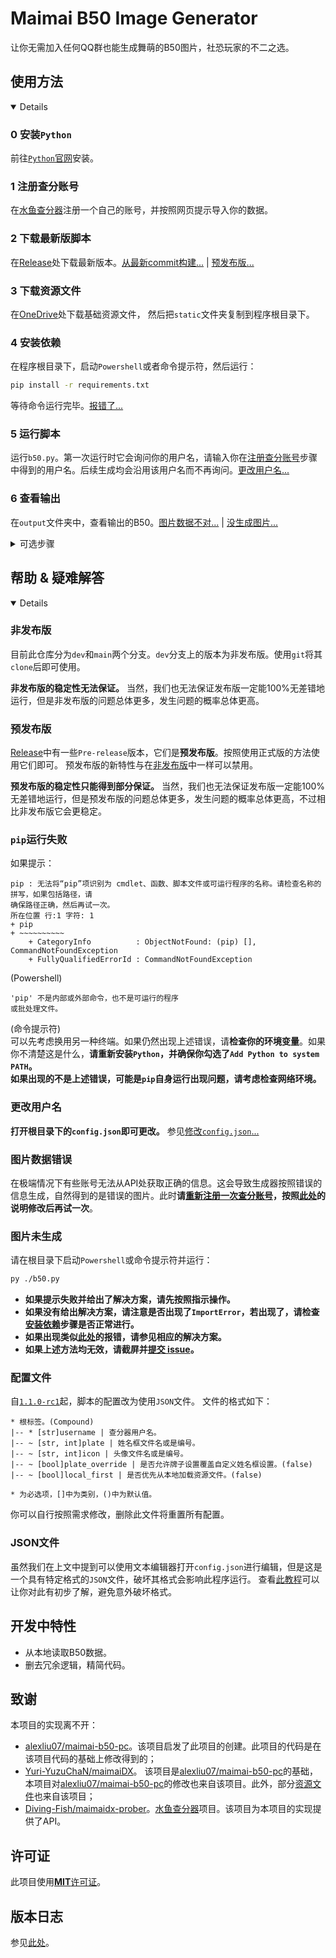 # Maimai B50 Image Generator

让你无需加入任何QQ群也能生成舞萌的B50图片，社恐玩家的不二之选。  

## 使用方法

<details open>

### 0 安装`Python`
前往[`Python`官网](https://www.python.org/)安装。

### 1 注册查分账号
在[水鱼查分器](https://www.diving-fish.com/maimaidx/prober/)注册一个自己的账号，并按照网页提示导入你的数据。

### 2 下载最新版脚本
在[Release](https://github.com/nhdsd/maimai-b50-image-generator/releases)处下载最新版本。[从最新commit构建...](#非发布版) | [预发布版...](#预发布版)

### 3 下载资源文件
在[OneDrive](https://1drv.ms/u/c/68dff5f977fb346f/EasYNIMQBYlMsJFdviOkQfkBY7lDnkbooSRIxhd2ABxYIw?e=lYwnxL)处下载基础资源文件，
然后把`static`文件夹复制到程序根目录下。

### 4 安装依赖
在程序根目录下，启动`Powershell`或者命令提示符，然后运行：
```bash
pip install -r requirements.txt
```
等待命令运行完毕。[报错了...](#pip运行失败)

### 5 运行脚本
运行`b50.py`。第一次运行时它会询问你的用户名，请输入你在[注册查分账号](#1-注册查分账号)步骤中得到的用户名。后续生成均会沿用该用户名而不再询问。[更改用户名...](#更改用户名)

### 6 查看输出
在`output`文件夹中，查看输出的B50。[图片数据不对...](#图片数据错误) | [没生成图片...](#图片未生成)

<details> <summary>可选步骤</summary>

### 7 自定义头像与姓名框
在`custom`目录下保存你的头像与姓名框图片，然后[修改配置](#8-修改配置)。 

### 8 修改配置
用任意的文本编辑器打开`config.json`即可修改。[修改`config.json`...](#配置文件) | [配置文件的格式...](#JSON文件)

### 9 使用附加包提供的头像与姓名框
附加包提供了一些常见的头像与姓名框。在[OneDrive](https://1drv.ms/u/c/68dff5f977fb346f/EX_PkI8HREtHgI6Fyh1fy14BNFor-yevkQ314XCw9wRV3w?e=k7VWuB)处下载后
把`static`文件夹复制到程序根目录处与原有的文件夹合并即可。附加包中的头像与姓名框的编号为文件名中的数字，不含前导零。

</details>
</details>

## 帮助 & 疑难解答

<details open>

### 非发布版

目前此仓库分为`dev`和`main`两个分支。`dev`分支上的版本为非发布版。使用`git`将其`clone`后即可使用。

**非发布版的稳定性无法保证。** 当然，我们也无法保证发布版一定能100%无差错地运行，但是非发布版的问题总体更多，发生问题的概率总体更高。

### 预发布版
[Release](https://github.com/nhdsd/maimai-b50-image-generator/releases)中有一些`Pre-release`版本，它们是**预发布版**。按照使用正式版的方法使用它们即可。
预发布版的新特性与在[非发布版](#非发布版)中一样可以禁用。

**预发布版的稳定性只能得到部分保证。** 当然，我们也无法保证发布版一定能100%无差错地运行，但是预发布版的问题总体更多，发生问题的概率总体更高，不过相比非发布版它会更稳定。

### `pip`运行失败

如果提示：
```
pip : 无法将“pip”项识别为 cmdlet、函数、脚本文件或可运行程序的名称。请检查名称的拼写，如果包括路径，请
确保路径正确，然后再试一次。
所在位置 行:1 字符: 1
+ pip
+ ~~~~~~~~~~
    + CategoryInfo          : ObjectNotFound: (pip) [], CommandNotFoundException
    + FullyQualifiedErrorId : CommandNotFoundException
```
(Powershell)  
```
'pip' 不是内部或外部命令，也不是可运行的程序
或批处理文件。
```
(命令提示符)  
可以先考虑换用另一种终端。如果仍然出现上述错误，请**检查你的环境变量**。如果你不清楚这是什么，**请重新安装`Python`，并确保你勾选了`Add Python to system PATH`。**  
**如果出现的不是上述错误，可能是`pip`自身运行出现问题，请考虑检查网络环境。**

### 更改用户名
**打开根目录下的`config.json`即可更改。** 参见[修改`config.json`...](#配置文件)

### 图片数据错误
在极端情况下有些账号无法从API处获取正确的信息。这会导致生成器按照错误的信息生成，自然得到的是错误的图片。此时**请[重新注册一次查分账号](#1-注册查分账号)，按照[此处](#更改用户名)的说明修改后再试一次**。

### 图片未生成
请在根目录下启动`Powershell`或命令提示符并运行：
```bash
py ./b50.py
```
- **如果提示失败并给出了解决方案，请先按照指示操作。**
- **如果没有给出解决方案，请注意是否出现了`ImportError`，若出现了，请检查[安装依赖](#4-安装依赖)步骤是否正常进行。**
- **如果出现类似[此处](#pip运行失败)的报错，请参见相应的解决方案。**
- **如果上述方法均无效，请截屏并[提交 issue](https://github.com/nhdsd/maimai-b50-image-generator/issues/new)。**

### 配置文件
自[`1.1.0-rc1`](https://github.com/nhdsd/maimai-b50-image-generator/releases/tag/v1.1.0-rc1)起，脚本的配置改为使用`JSON`文件。
文件的格式如下：
```
* 根标签。(Compound)
|-- * [str]username | 查分器用户名。
|-- ~ [str, int]plate | 姓名框文件名或是编号。
|-- ~ [str, int]icon | 头像文件名或是编号。
|-- ~ [bool]plate_override | 是否允许牌子设置覆盖自定义姓名框设置。(false)
|-- ~ [bool]local_first | 是否优先从本地加载资源文件。(false)

* 为必选项，[]中为类别，()中为默认值。
```
你可以自行按照需求修改，删除此文件将重置所有配置。

### JSON文件
虽然我们在上文中提到可以使用文本编辑器打开`config.json`进行编辑，但是这是一个具有特定格式的`JSON`文件，破坏其格式会影响此程序运行。
查看[此教程](https://www.runoob.com/json/json-syntax.html)可以让你对此有初步了解，避免意外破坏格式。

</details>

## 开发中特性
- 从本地读取B50数据。
- 删去冗余逻辑，精简代码。

## 致谢

本项目的实现离不开：
- [alexliu07/maimai-b50-pc](https://github.com/alexliu07/maimai-b50-pc)。该项目启发了此项目的创建。此项目的代码是在该项目代码的基础上修改得到的；
- [Yuri-YuzuChaN/maimaiDX](https://github.com/Yuri-YuzuChaN/maimaiDX)。
  该项目是[alexliu07/maimai-b50-pc](https://github.com/alexliu07/maimai-b50-pc)的基础，
  本项目对[alexliu07/maimai-b50-pc](https://github.com/alexliu07/maimai-b50-pc)的修改也来自该项目。此外，部分[资源文件](#3-下载资源文件)也来自该项目；
- [Diving-Fish/maimaidx-prober](https://github.com/Diving-Fish/maimaidx-prober)。[水鱼查分器](https://www.diving-fish.com/maimaidx/prober/)项目。该项目为本项目的实现提供了API。

## 许可证

此项目使用[**MIT**许可证](./LICENSE)。

## 版本日志

参见[此处](./changelog.md)。